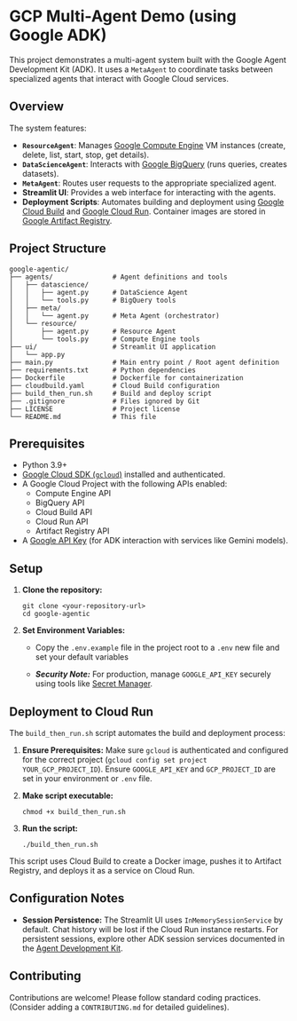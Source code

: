 # GCP Multi-Agent Demo (using Google ADK)

This project demonstrates a multi-agent system built with the Google Agent Development Kit (ADK). It uses a `MetaAgent` to coordinate tasks between specialized agents that interact with Google Cloud services.

## Overview

The system features:

* **`ResourceAgent`**: Manages [Google Compute Engine](https://cloud.google.com/compute/docs) VM instances (create, delete, list, start, stop, get details).
* **`DataScienceAgent`**: Interacts with [Google BigQuery](https://cloud.google.com/bigquery/docs) (runs queries, creates datasets).
* **`MetaAgent`**: Routes user requests to the appropriate specialized agent.
* **Streamlit UI**: Provides a web interface for interacting with the agents.
* **Deployment Scripts**: Automates building and deployment using [Google Cloud Build](https://cloud.google.com/build/docs) and [Google Cloud Run](https://cloud.google.com/run). Container images are stored in [Google Artifact Registry](https://cloud.google.com/artifact-registry/docs).

## Project Structure

    google-agentic/
    ├── agents/               # Agent definitions and tools
    │   ├── datascience/
    │   │   ├── agent.py      # DataScience Agent
    │   │   └── tools.py      # BigQuery tools
    │   ├── meta/
    │   │   └── agent.py      # Meta Agent (orchestrator)
    │   └── resource/
    │       ├── agent.py      # Resource Agent
    │       └── tools.py      # Compute Engine tools
    ├── ui/                   # Streamlit UI application
    │   └── app.py
    ├── main.py               # Main entry point / Root agent definition
    ├── requirements.txt      # Python dependencies
    ├── Dockerfile            # Dockerfile for containerization
    ├── cloudbuild.yaml       # Cloud Build configuration
    ├── build_then_run.sh     # Build and deploy script
    ├── .gitignore            # Files ignored by Git
    ├── LICENSE               # Project license
    └── README.md             # This file

## Prerequisites

* Python 3.9+
* [Google Cloud SDK (`gcloud`)](https://cloud.google.com/sdk/docs/install) installed and authenticated.
* A Google Cloud Project with the following APIs enabled:
    * Compute Engine API
    * BigQuery API
    * Cloud Build API
    * Cloud Run API
    * Artifact Registry API
* A [Google API Key](https://cloud.google.com/docs/authentication/api-keys) (for ADK interaction with services like Gemini models).

## Setup

1.  **Clone the repository:**

        git clone <your-repository-url>
        cd google-agentic

2.  **Set Environment Variables:**
    * Copy the  `.env.example` file in the project root to a `.env` new file and set your default variables

    * ***Security Note:*** For production, manage `GOOGLE_API_KEY` securely using tools like [Secret Manager](https://cloud.google.com/secret-manager).

## Deployment to Cloud Run

The `build_then_run.sh` script automates the build and deployment process:

1.  **Ensure Prerequisites:** Make sure `gcloud` is authenticated and configured for the correct project (`gcloud config set project YOUR_GCP_PROJECT_ID`). Ensure `GOOGLE_API_KEY` and `GCP_PROJECT_ID` are set in your environment or `.env` file.
2.  **Make script executable:**

        chmod +x build_then_run.sh

3.  **Run the script:**

        ./build_then_run.sh

This script uses Cloud Build to create a Docker image, pushes it to Artifact Registry, and deploys it as a service on Cloud Run.

## Configuration Notes

* **Session Persistence:** The Streamlit UI uses `InMemorySessionService` by default. Chat history will be lost if the Cloud Run instance restarts. For persistent sessions, explore other ADK session services documented in the [Agent Development Kit](https://google.github.io/adk-docs/).

## Contributing

Contributions are welcome! Please follow standard coding practices. (Consider adding a `CONTRIBUTING.md` for detailed guidelines).